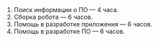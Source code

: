 1. Поиск информации о ПО — 4 часа.
2. Сборка робота — 6 часов.
3. Помощь в разработке приложения — 6 часов.
4. Помощь в разработке ПО — 6 часов.

